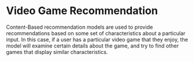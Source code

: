 # Video Game Recommendation

Content-Based recommendation models are used to provide recommendations based on some set of characteristics about a particular input. In this case, if a user has a particular video game that they enjoy, the model will examine certain details about the game, and try to find other games that display similar characteristics.

